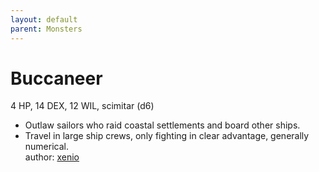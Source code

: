 ```yaml
---
layout: default
parent: Monsters
---
```

# Buccaneer
4 HP, 14 DEX, 12 WIL, scimitar (d6)  
- Outlaw sailors who raid coastal settlements and board other ships.  
- Travel in large ship crews, only fighting in clear advantage, generally numerical.  
author: [xenio](https://xenioinabottle.blogspot.com/2021/02/classic-monsters-for-cairnito-part-1.html)
